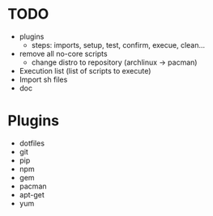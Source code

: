 # TODO

- plugins
    - steps: imports, setup, test, confirm, execue, clean...
- remove all no-core scripts
    - change distro to repository (archlinux -> pacman)
- Execution list (list of scripts to execute)
- Import sh files
- doc


# Plugins

- dotfiles
- git
- pip
- npm
- gem
- pacman
- apt-get
- yum
